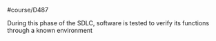 #course/D487 

During this phase of the SDLC, software is tested to verify its functions through a known environment 